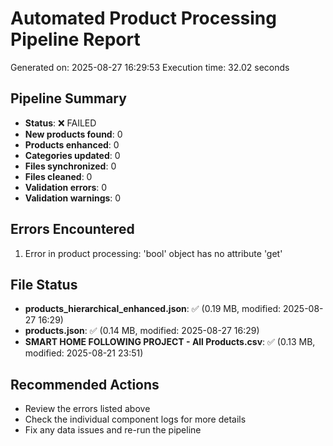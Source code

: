 # Automated Product Processing Pipeline Report
Generated on: 2025-08-27 16:29:53
Execution time: 32.02 seconds

## Pipeline Summary
- **Status**: ❌ FAILED
- **New products found**: 0
- **Products enhanced**: 0
- **Categories updated**: 0
- **Files synchronized**: 0
- **Files cleaned**: 0
- **Validation errors**: 0
- **Validation warnings**: 0

## Errors Encountered

1. Error in product processing: 'bool' object has no attribute 'get'

## File Status

- **products_hierarchical_enhanced.json**: ✅ (0.19 MB, modified: 2025-08-27 16:29)
- **products.json**: ✅ (0.14 MB, modified: 2025-08-27 16:29)
- **SMART HOME FOLLOWING PROJECT - All Products.csv**: ✅ (0.13 MB, modified: 2025-08-21 23:51)

## Recommended Actions
- Review the errors listed above
- Check the individual component logs for more details
- Fix any data issues and re-run the pipeline
